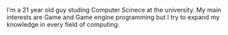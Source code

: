 I'm a 21 year old guy studing Computer Scinece at the university. My main interests are Game and Game engine programming but I try to expand my knowledge in every field of computing.